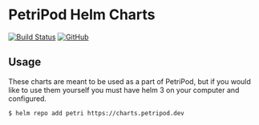 [//]: # (The layout of this repo is inspired by codecentric's helm charts.)

# PetriPod Helm Charts
[![Build Status](https://cloud.drone.io/api/badges/PetriPod/Charts/status.svg)](https://cloud.drone.io/PetriPod/Charts)
[![GitHub](![GitHub](https://img.shields.io/github/license/PetriPod/Charts.png))](https://choosealicense.com/licenses/mit/)

## Usage

These charts are meant to be used as a part of PetriPod, but if you would like to use them yourself you must have helm 3 on your computer and configured.

```console
$ helm repo add petri https://charts.petripod.dev
```
